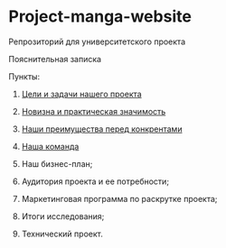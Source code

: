 # Project-manga-website
Репрозиторий для университетского проекта
 
Пояснительная записка

Пункты:

1. <a href="https://github.com/anonim4ik/Project-manga-website/blob/1.Goals-and-objectives-patch/1.Goals%20and%20objectives.md">Цели и задачи нашего проекта</a>

2. <a href="https://github.com/anonim4ik/Project-manga-website/blob/anonim4ik-patch-1/2.Novelty%20and%20practical%20relevance.md">Новизна и практическая значимость</a>

3. <a href="https://github.com/anonim4ik/Project-manga-website/blob/Our-team--path/Our%20team.md">Наши преимущества перед конкрентами</a>

4. <a href="https://github.com/anonim4ik/Project-manga-website/blob/Our-team--path/Our%20team.md">Наша команда</a>

5. Наш бизнес-план;

6. Аудитория проекта и ее потребности;

7. Маркетинговая программа по раскрутке проекта;

8. Итоги исследования;

9. Технический проект.
